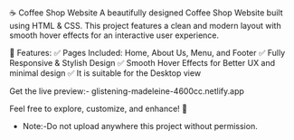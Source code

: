 ☕ Coffee Shop Website
A beautifully designed Coffee Shop Website built using HTML & CSS. This project features a clean and modern layout with smooth hover effects for an interactive user experience.

🌟 Features:
✅ Pages Included: Home, About Us, Menu, and Footer
✅ Fully Responsive & Stylish Design
✅ Smooth Hover Effects for Better UX and minimal design
✅ It is suitable for the Desktop view 

Get the live preview:-
glistening-madeleine-4600cc.netlify.app

Feel free to explore, customize, and enhance! 🚀

* Note:-Do not upload anywhere this project without permission. 
